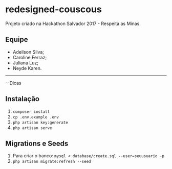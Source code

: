 redesigned-couscous
========

Projeto criado na Hackathon Salvador 2017 - Respeita as Minas.

Equipe
----------
- Adeilson Silva;
- Caroline Ferraz;
- Juliana Luz;
- Neyde Karen.

-------------

--Dicas

Instalação
-------------

1. `composer install`
2. `cp .env.example .env`
3. `php artisan key:generate`
4. `php artisan serve`

Migrations e Seeds
--------------

1. Para criar o banco: `mysql < database/create.sql --user=seuusuario -p`
2. `php artisan migrate:refresh --seed`

